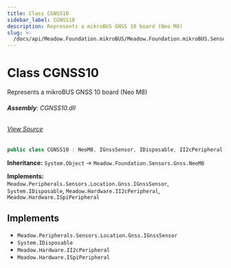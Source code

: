 ```yaml
---
title: Class CGNSS10
sidebar_label: CGNSS10
description: Represents a mikroBUS GNSS 10 board (Neo M8)
slug: >-
  /docs/api/Meadow.Foundation.mikroBUS/Meadow.Foundation.mikroBUS.Sensors.Gnss/CGNSS10
---
```

# Class CGNSS10
Represents a mikroBUS GNSS 10 board (Neo M8)

###### **Assembly**: CGNSS10.dll
###### [View Source](https://github.com/WildernessLabs/Meadow.Foundation.mikroBUS.git/blob/develop/Source/CGNSS10/Driver/CGNSS10.cs#L9)
```csharp title="Declaration"
public class CGNSS10 : NeoM8, IGnssSensor, IDisposable, II2cPeripheral, ISpiPeripheral
```
**Inheritance:** `System.Object` -> `Meadow.Foundation.Sensors.Gnss.NeoM8`

**Implements:**  
`Meadow.Peripherals.Sensors.Location.Gnss.IGnssSensor`, `System.IDisposable`, `Meadow.Hardware.II2cPeripheral`, `Meadow.Hardware.ISpiPeripheral`


## Implements

* `Meadow.Peripherals.Sensors.Location.Gnss.IGnssSensor`
* `System.IDisposable`
* `Meadow.Hardware.II2cPeripheral`
* `Meadow.Hardware.ISpiPeripheral`

